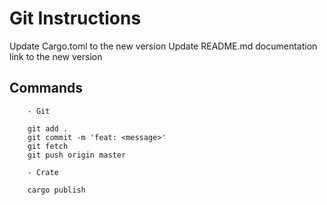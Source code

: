# Git Instructions

Update Cargo.toml to the new version
Update README.md documentation link to the new version

## Commands

```text
    - Git
    
    git add .
    git commit -m 'feat: <message>'
    git fetch
    git push origin master
    
    - Crate
    
    cargo publish
```
